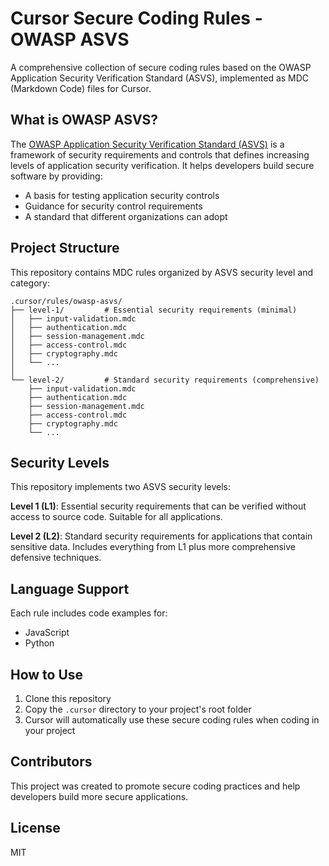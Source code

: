 # Cursor Secure Coding Rules - OWASP ASVS

A comprehensive collection of secure coding rules based on the OWASP Application Security Verification Standard (ASVS), implemented as MDC (Markdown Code) files for Cursor.

## What is OWASP ASVS?

The [OWASP Application Security Verification Standard (ASVS)](https://owasp.org/www-project-application-security-verification-standard/) is a framework of security requirements and controls that defines increasing levels of application security verification. It helps developers build secure software by providing:

- A basis for testing application security controls
- Guidance for security control requirements
- A standard that different organizations can adopt

## Project Structure

This repository contains MDC rules organized by ASVS security level and category:

```
.cursor/rules/owasp-asvs/
├── level-1/         # Essential security requirements (minimal)
│   ├── input-validation.mdc
│   ├── authentication.mdc
│   ├── session-management.mdc
│   ├── access-control.mdc
│   ├── cryptography.mdc
│   └── ...
│
└── level-2/         # Standard security requirements (comprehensive)
    ├── input-validation.mdc
    ├── authentication.mdc
    ├── session-management.mdc
    ├── access-control.mdc
    ├── cryptography.mdc
    └── ...
```

## Security Levels

This repository implements two ASVS security levels:

**Level 1 (L1)**: Essential security requirements that can be verified without access to source code. Suitable for all applications.

**Level 2 (L2)**: Standard security requirements for applications that contain sensitive data. Includes everything from L1 plus more comprehensive defensive techniques.

## Language Support

Each rule includes code examples for:
- JavaScript
- Python

## How to Use

1. Clone this repository
2. Copy the `.cursor` directory to your project's root folder
3. Cursor will automatically use these secure coding rules when coding in your project

## Contributors

This project was created to promote secure coding practices and help developers build more secure applications.

## License

MIT

